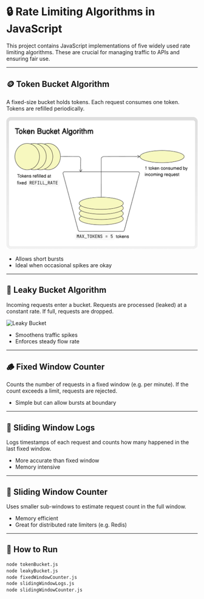 # 🔒 Rate Limiting Algorithms in JavaScript

This project contains JavaScript implementations of five widely used rate limiting algorithms. These are crucial for managing traffic to APIs and ensuring fair use.

---

## 🪙 Token Bucket Algorithm

A fixed-size bucket holds tokens. Each request consumes one token. Tokens are refilled periodically.

![Token Bucket](./TokenBucket.png)

- Allows short bursts
- Ideal when occasional spikes are okay

---

## 🚰 Leaky Bucket Algorithm

Incoming requests enter a bucket. Requests are processed (leaked) at a constant rate. If full, requests are dropped.

![Leaky Bucket]("https://cdn.prod.website-files.com/62db30bc372ce21ab184bf7b/6633f416d229ad4ed653c7de_Leaky%20Bucket%20Algorithm.avif")

- Smoothens traffic spikes
- Enforces steady flow rate

---

## 🪵 Fixed Window Counter

Counts the number of requests in a fixed window (e.g. per minute). If the count exceeds a limit, requests are rejected.

- Simple but can allow bursts at boundary

---

## 📜 Sliding Window Logs

Logs timestamps of each request and counts how many happened in the last fixed window.

- More accurate than fixed window
- Memory intensive

---

## 🧮 Sliding Window Counter

Uses smaller sub-windows to estimate request count in the full window.

- Memory efficient
- Great for distributed rate limiters (e.g. Redis)

---

## 📁 How to Run

```bash
node tokenBucket.js
node leakyBucket.js
node fixedWindowCounter.js
node slidingWindowLogs.js
node slidingWindowCounter.js
